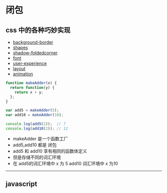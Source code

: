  

<h1 id="introduction">闭包</h1>

 
<h2 id="grammar">css 中的各种巧妙实现</h2>

- [background-border](css3-demo/2.html)
- [shapes](css3-demo/3.html)
- [shadow-foldedcorner](css3-demo/4.html)
- [font](css3-demo/5.html)
- [user-experience](css3-demo/6.html)
- [layout](css3-demo/7.html)
- [animation](css3-demo/8.html)
  


```javascript
function makeAdder(x) {
  return function(y) {
    return x + y;
  };
}

var add5 = makeAdder(5);
var add10 = makeAdder(10);

console.log(add5(2));  // 7
console.log(add10(2)); // 12

```

- makeAdder 是一个函数工厂
- add5,add10 都是 闭包
- add5 和 add10 享有相同的函数体定义
- 但是存储不同的词汇环境
- 在 add5的词汇环境中 x 为 5   add10 词汇环境中 x 为10


---

<h2 id="library">javascript</h2>

 
 
 
